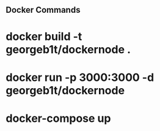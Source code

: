 ## Docker Commands

# docker build -t georgeb1t/dockernode .

# docker run -p 3000:3000 -d georgeb1t/dockernode

# docker-compose up